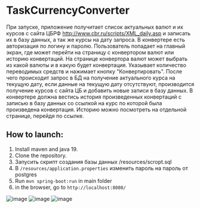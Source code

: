 # TaskCurrencyConverter
При запуске, приложение получитает список актуальных валют и их курсов с сайта ЦБРФ http://www.cbr.ru/scripts/XML_daily.asp и записать их в базу данных, а так же курсы на дату запроса.
В конвертере есть авторизация по логину и паролю. Пользователь попадает на главный экран, где может перейти на страницу с конвертором валют или историю конвертаций.
На странице конвертора валют может выбрать из какой валюты и в какую будет конвертация. Указывает количество переводимых средств и нажимает кнопку "Конвертировать". После чего происходит запрос в БД на получение актуального курса на текущую дату, если данные на текущую дату отсутствуют, производится получение курсов с сайта ЦБ и добавить новые записи в базу данных. В конвертере должна вестись история произведенных конвертаций с записью в базу данных со ссылкой на курс по которой была произведена конвертация. Историю можно посмотреть на отдельной странице, перейдя по ссылке.

## How to launch:
1. Install maven and java 19.
2. Clone the repository.
3. Запусить скрипт создания базы данных /resources/scropt.sql
4. В ``/resources/application.properties`` изменить пароль на пароль от postgres
5. Run ``mvn spring-boot:run`` in main folder
6. in the browser, go to ``http://localhost:8080/``

![image](https://user-images.githubusercontent.com/108514147/196667479-f58608b5-1df0-461e-b149-dc7f5d1180bf.png)
![image](https://user-images.githubusercontent.com/108514147/196667566-a7679218-1f9c-4e91-863b-32e00eb1a850.png)
![image](https://user-images.githubusercontent.com/108514147/196667628-456cfed6-7e0d-4757-b370-5ee57c91b438.png)
